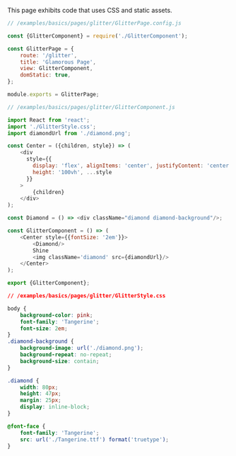 <!---






    WARNING, READ THIS.
    This is a computed file. Do not edit.
    Edit `/examples/basics/pages/glitter/readme.template.md` instead.












    WARNING, READ THIS.
    This is a computed file. Do not edit.
    Edit `/examples/basics/pages/glitter/readme.template.md` instead.












    WARNING, READ THIS.
    This is a computed file. Do not edit.
    Edit `/examples/basics/pages/glitter/readme.template.md` instead.












    WARNING, READ THIS.
    This is a computed file. Do not edit.
    Edit `/examples/basics/pages/glitter/readme.template.md` instead.












    WARNING, READ THIS.
    This is a computed file. Do not edit.
    Edit `/examples/basics/pages/glitter/readme.template.md` instead.






-->
This page exhibits code that uses CSS and static assets.

~~~js
// /examples/basics/pages/glitter/GlitterPage.config.js

const {GlitterComponent} = require('./GlitterComponent');

const GlitterPage = {
    route: '/glitter',
    title: 'Glamorous Page',
    view: GlitterComponent,
    domStatic: true,
};

module.exports = GlitterPage;
~~~

~~~js
// /examples/basics/pages/glitter/GlitterComponent.js

import React from 'react';
import './GlitterStyle.css';
import diamondUrl from './diamond.png';

const Center = ({children, style}) => (
    <div
      style={{
        display: 'flex', alignItems: 'center', justifyContent: 'center',
        height: '100vh', ...style
      }}
    >
        {children}
    </div>
);

const Diamond = () => <div className="diamond diamond-background"/>;

const GlitterComponent = () => (
    <Center style={{fontSize: '2em'}}>
        <Diamond/>
        Shine
        <img className='diamond' src={diamondUrl}/>
    </Center>
);

export {GlitterComponent};
~~~

~~~css
// /examples/basics/pages/glitter/GlitterStyle.css

body {
    background-color: pink;
    font-family: 'Tangerine';
    font-size: 2em;
}
.diamond-background {
    background-image: url('./diamond.png');
    background-repeat: no-repeat;
    background-size: contain;
}

.diamond {
    width: 80px;
    height: 47px;
    margin: 25px;
    display: inline-block;
}

@font-face {
    font-family: 'Tangerine';
    src: url('./Tangerine.ttf') format('truetype');
}
~~~

<!---






    WARNING, READ THIS.
    This is a computed file. Do not edit.
    Edit `/examples/basics/pages/glitter/readme.template.md` instead.












    WARNING, READ THIS.
    This is a computed file. Do not edit.
    Edit `/examples/basics/pages/glitter/readme.template.md` instead.












    WARNING, READ THIS.
    This is a computed file. Do not edit.
    Edit `/examples/basics/pages/glitter/readme.template.md` instead.












    WARNING, READ THIS.
    This is a computed file. Do not edit.
    Edit `/examples/basics/pages/glitter/readme.template.md` instead.












    WARNING, READ THIS.
    This is a computed file. Do not edit.
    Edit `/examples/basics/pages/glitter/readme.template.md` instead.






-->
